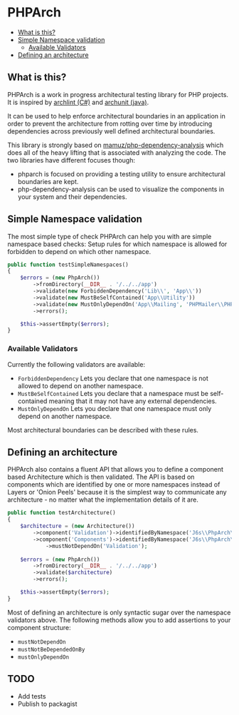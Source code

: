 # PHPArch

- [What is this?](#what-is-this)
- [Simple Namespace validation](#simple-namespace-validation)
    - [Available Validators](#available-validators)
- [Defining an architecture](#defining-an-architecture)

## What is this?

PHPArch is a work in progress architectural testing library for PHP projects.
It is inspired by [archlint (C#)](https://gitlab.com/iternity/archlint.cs)
and [archunit (java)](https://github.com/TNG/ArchUnit).

It can be used to help enforce architectural boundaries in an application in order
to prevent the architecture from rotting over time by introducing dependencies across
previously well defined architectural boundaries.

This library is strongly based on [mamuz/php-dependency-analysis](https://github.com/mamuz/PhpDependencyAnalysis)
which does all of the heavy lifting that is associated with analyzing the code. The two
libraries have different focuses though:
- phparch is focused on providing a testing utility to ensure architectural boundaries are kept.
- php-dependency-analysis can be used to visualize the components in your system and their dependencies.

## Simple Namespace validation

The most simple type of check PHPArch can help you with are simple namespace based checks:
Setup rules for which namespace is allowed for forbidden to depend on which other namespace.

```php
public function testSimpleNamespaces()
{
    $errors = (new PhpArch())
        ->fromDirectory(__DIR__ . '/../../app')
        ->validate(new ForbiddenDependency('Lib\\', 'App\\'))
        ->validate(new MustBeSelfContained('App\\Utility'))
        ->validate(new MustOnlyDependOn('App\\Mailing', 'PHPMailer\\PHPMailer'))
        ->errors();

    $this->assertEmpty($errors);
}
```

### Available Validators
Currently the following validators are available:
- `ForbiddenDependency` Lets you declare that one namespace is not allowed to depend on another namespace.
- `MustBeSelfContained` Lets you declare that a namespace must be self-contained meaning that it may not have
  any external dependencies.
- `MustOnlyDependOn` Lets you declare that one namespace must only depend on another namespace.

Most architectural boundaries can be described with these rules.

## Defining an architecture

PHPArch also contains a fluent API that allows you to define a component based Architecture which is then validated.
The API is based on components which are identified by one or more namespaces instead of Layers or 'Onion Peels' because
it is the simplest way to communicate any architecture - no matter what the implementation details of it are.

```php
public function testArchitecture()
{
    $architecture = (new Architecture())
        ->component('Validation')->identifiedByNamespace('J6s\\PhpArch\\Validation')
        ->component('Components')->identifiedByNamespace('J6s\\PhpArch\\Component')
            ->mustNotDependOn('Validation');
    
    $errors = (new PhpArch())
        ->fromDirectory(__DIR__ . '/../../app')
        ->validate($architecture)
        ->errors();

    $this->assertEmpty($errors);
}
```

Most of defining an architecture is only syntactic sugar over the namespace validators above.
The following methods allow you to add assertions to your component structure:

- `mustNotDependOn`
- `mustNotBeDependedOnBy`
- `mustOnlyDependOn`

## TODO

- Add tests
- Publish to packagist
